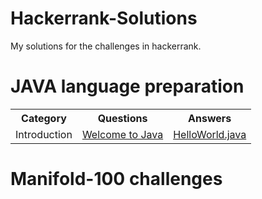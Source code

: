 # Hackerrank-Solutions
My solutions for the challenges in hackerrank.

# JAVA language preparation

<table>
  <th>Category</th>
  <th>Questions</th>
  <th>Answers</th>
  <tr>
    <td>Introduction</td>
    <td><a href="https://www.hackerrank.com/challenges/welcome-to-java/problem">Welcome to Java</a></td>
    <td><a href="Java/HelloWorld.java">HelloWorld.java</a></td>
</table>

# Manifold-100 challenges

